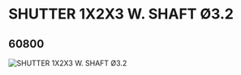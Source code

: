# SHUTTER 1X2X3 W. SHAFT Ø3.2
## 60800
![SHUTTER 1X2X3 W. SHAFT Ø3.2](https://lc-www-live-s.legocdn.com/media/bricks/5/2/4552351.jpg)